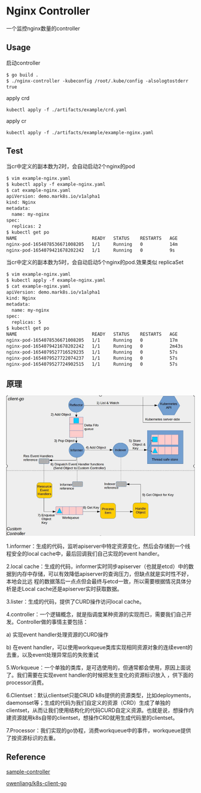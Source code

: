 # Nginx Controller

一个监控nginx数量的controller

## Usage
启动controller
```shell
$ go build .
$ ./nginx-controller -kubeconfig /root/.kube/config -alsologtostderr true
```

apply crd
```shell
kubectl apply -f ./artifacts/example/crd.yaml
```

apply cr
```shell
kubectl apply -f ./artifacts/example/example-nginx.yaml
```

## Test
当cr中定义的副本数为2时，会自动启动2个nginx的pod
```shell
$ vim example-nginx.yaml 
$ kubectl apply -f example-nginx.yaml 
$ cat example-nginx.yaml 
apiVersion: demo.mark8s.io/v1alpha1
kind: Nginx
metadata:
  name: my-nginx
spec:
  replicas: 2
$ kubectl get po
NAME                            READY   STATUS    RESTARTS   AGE
nginx-pod-1654078536671008205   1/1     Running   0          14m
nginx-pod-1654079421678202242   1/1     Running   0          9s
```

当cr中定义的副本数为5时，会自动启动5个nginx的pod.效果类似 replicaSet
```shell
$ vim example-nginx.yaml 
$ kubectl apply -f example-nginx.yaml 
$ cat example-nginx.yaml 
apiVersion: demo.mark8s.io/v1alpha1
kind: Nginx
metadata:
  name: my-nginx
spec:
  replicas: 5
$ kubectl get po
NAME                            READY   STATUS    RESTARTS   AGE
nginx-pod-1654078536671008205   1/1     Running   0          17m
nginx-pod-1654079421678202242   1/1     Running   0          2m43s
nginx-pod-1654079527716529235   1/1     Running   0          57s
nginx-pod-1654079527722074237   1/1     Running   0          57s
nginx-pod-1654079527724902515   1/1     Running   0          57s
```

## 原理
![controller](images/controller.png)

1.informer：生成的代码，监听apiserver中特定资源变化，然后会存储到一个线程安全的local cache中，最后回调我们自己实现的event handler。
 
2.local cache：生成的代码，informer实时同步apiserver（也就是etcd）中的数据到内存中存储，可以有效降低apiserver的查询压力，但缺点就是实时性不好，本地会比远 程的数据落后一点点但会最终与etcd一致，所以需要根据情况具体分析是走Local cache还是apiserver实时获取数据。

3.lister：生成的代码，提供了CURD操作访问local cache。

4.controller：一个逻辑概念，就是指调度某种资源的实现而已，需要我们自己开发。Controller做的事情主要包括：  
   
   a)	实现event handler处理资源的CURD操作 

   b)	在event handler，可以使用workqueue类库实现相同资源对象的连续event的去重，以及event处理异常后的失败重试

5.Workqueue：一个单独的类库，是可选使用的，但通常都会使用，原因上面说了。我们需要在实现event handler的时候把发生变化的资源标识放入 ，供下面的processor消费。

6.Clientset：默认clientset只能CRUD k8s提供的资源类型，比如deployments，daemonset等；生成的代码为我们自定义的资源（CRD）生成了单独的clientset，从而让我们使用结构化的代码CURD自定义资源。也就是说，想操作内建资源就用k8s自带的clientset，想操作CRD就用生成代码里的clientset。

7.Processor：我们实现的go协程，消费workqueue中的事件，workqueue提供了按资源标识的去重。


## Reference

[sample-controller](https://github.com/kubernetes/sample-controller)

[owenliang/k8s-client-go](https://github.com/owenliang/k8s-client-go/tree/master/demo10)

